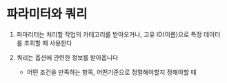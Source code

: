 # 파라미터와 쿼리

1. 파마리터는 처리할 작업의 카테고리를 받아오거나, 고유 ID(이름)으로 특정 데이터를 조회할 때 사용한다
2. 쿼리는 옵션에 관련한 정보를 받아옵니다

   - 어떤 조건을 만족하는 항목, 어떤기준으로 정렬해야할지 정해야할 때
